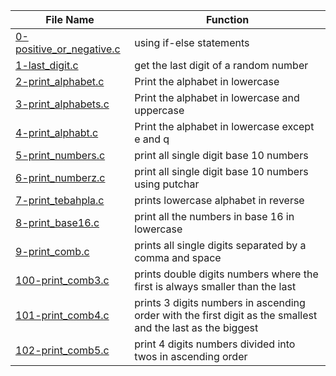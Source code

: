 
|File Name    | Function|
|-------------|----------|
|[0-positive_or_negative.c](https://github.com/BeloveO/alx-low_level_programming/blob/master/0x01-variables_if_else_while/0-positive_or_negative.c) | using if-else statements|
|[1-last_digit.c](https://github.com/BeloveO/alx-low_level_programming/blob/master/0x01-variables_if_else_while/1-last_digit.c) | get the last digit of a random number|
|[2-print_alphabet.c](https://github.com/BeloveO/alx-low_level_programming/blob/master/0x01-variables_if_else_while/2-print_alphabet.c) | Print the alphabet in lowercase|
|[3-print_alphabets.c](https://github.com/BeloveO/alx-low_level_programming/blob/master/0x01-variables_if_else_while/3-print_alphabets.c) | Print the alphabet in lowercase and uppercase|
|[4-print_alphabt.c](https://github.com/BeloveO/alx-low_level_programming/blob/master/0x01-variables_if_else_while/4-print_alphabt.c) | Print the alphabet in lowercase except e and q|
|[5-print_numbers.c](https://github.com/BeloveO/alx-low_level_programming/blob/master/0x01-variables_if_else_while/5-print_numbers.c) | print all single digit base 10 numbers|
|[6-print_numberz.c](https://github.com/BeloveO/alx-low_level_programming/blob/master/0x01-variables_if_else_while/6-print_numberz.c) | print all single digit base 10 numbers using putchar|
|[7-print_tebahpla.c](https://github.com/BeloveO/alx-low_level_programming/blob/master/0x01-variables_if_else_while/7-print_tebahpla.c) | prints lowercase alphabet in reverse|
|[8-print_base16.c](https://github.com/BeloveO/alx-low_level_programming/blob/master/0x01-variables_if_else_while/8-print_base16.c) | print all the numbers in base 16 in lowercase|
|[9-print_comb.c](https://github.com/BeloveO/alx-low_level_programming/blob/master/0x01-variables_if_else_while/9-print_comb.c) | prints all single digits separated by a comma and space|
|[100-print_comb3.c](https://github.com/BeloveO/alx-low_level_programming/blob/master/0x01-variables_if_else_while/100-print_comb3.c) | prints double digits numbers where the first is always smaller than the last|
|[101-print_comb4.c](https://github.com/BeloveO/alx-low_level_programming/blob/master/0x01-variables_if_else_while/101-print_comb4.c) | prints 3 digits numbers in ascending order with the first digit as the smallest and the last as the biggest|
|[102-print_comb5.c](https://github.com/BeloveO/alx-low_level_programming/blob/master/0x01-variables_if_else_while/102-print_comb5.c) | print 4 digits numbers divided into twos in ascending order|
